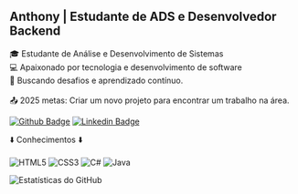 
<!--
**Tonyynf/Tonyynf** is a ✨ _special_ ✨ repository because its `README.md` (this file) appears on your GitHub profile.
-->
##  Anthony | Estudante de ADS e Desenvolvedor Backend
🎓 Estudante de Análise e Desenvolvimento de Sistemas <br>
💻 Apaixonado por tecnologia e desenvolvimento de software <br>
🚀 Buscando desafios e aprendizado contínuo. <br><br>
📤 2025 metas: Criar um novo projeto para encontrar um trabalho na área.

[![Github Badge](https://img.shields.io/badge/-Github-000?style=flat-square&logo=Github&logoColor=white&link=https://github.com/Tonyynf)](https://github.com/Tonyynf) [![Linkedin Badge](https://img.shields.io/badge/-Linkedin-blue?style=flat-square&logo=Linkedin&logoColor=white&link=https://www.linkedin.com/in/anthonyencarnação/)](https://www.linkedin.com/in/anthonyencarnação/)

 ⬇️ Conhecimentos ⬇️<br><br>
![HTML5](https://img.shields.io/badge/html5-%23E34F26.svg?style=for-the-badge&logo=html5&logoColor=white) ![CSS3](https://img.shields.io/badge/css3-%231572B6.svg?style=for-the-badge&logo=css3&logoColor=white)  ![C#](https://img.shields.io/badge/c%23-%23239120.svg?style=for-the-badge&logo=csharp&logoColor=white)  ![Java](https://img.shields.io/badge/java-%23ED8B00.svg?style=for-the-badge&logo=openjdk&logoColor=white)

 ![Estatísticas do GitHub](https://github-readme-stats.vercel.app/api?username=Tonyynf&show_icons=true&theme=dracula)

